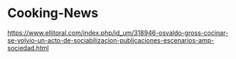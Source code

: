 # Cooking-News

https://www.ellitoral.com/index.php/id_um/318946-osvaldo-gross-cocinar-se-volvio-un-acto-de-sociabilizacion-publicaciones-escenarios-amp-sociedad.html